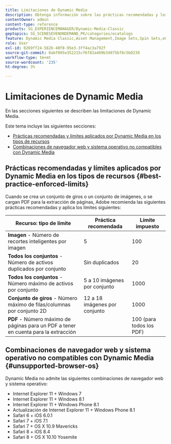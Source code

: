 ```yaml
---
title: Limitaciones de Dynamic Media
description: Obtenga información sobre las prácticas recomendadas y los límites aplicados al crear un conjunto de imágenes o un conjunto de giros, o al cargar un PDF. Además, obtenga información sobre las combinaciones de navegador web y sistema operativo no compatibles con Dynamic Media.
contentOwner: admin
content-type: reference
products: SG_EXPERIENCEMANAGER/Dynamic-Media-Classic
geptopics: SG_SCENESEVENONDEMAND_PK/categories/ecatalogs
feature: Dynamic Media Classic,Asset Management,Image Sets,Spin Sets,eCatalog
role: User
exl-id: 0269ff24-582b-40f8-95e3-3ff4ac3a792f
source-git-commit: 0abf095e352215cf6f83a409b34975bf8c5b0239
workflow-type: tm+mt
source-wordcount: '235'
ht-degree: 3%

---
```


# Limitaciones de Dynamic Media

En las secciones siguientes se describen las limitaciones de Dynamic Media.

Este tema incluye las siguientes secciones:

* [Prácticas recomendadas y límites aplicados por Dynamic Media en los tipos de recursos](#best-practice-enforced-limits)
* [Combinaciones de navegador web y sistema operativo no compatibles con Dynamic Media](#unsupported-browser-os)

## Prácticas recomendadas y límites aplicados por Dynamic Media en los tipos de recursos {#best-practice-enforced-limits}

Cuando se crea un conjunto de giros o un conjunto de imágenes, o se cargan PDF para la extracción de páginas, Adobe recomienda las siguientes prácticas recomendadas y aplica los límites siguientes:

| Recurso: tipo de límite | Práctica recomendada | Límite impuesto |
| --- | --- | --- |
| **Imagen** - Número de recortes inteligentes por imagen | 5 | 100 |
| **Todos los conjuntos** - Número de activos duplicados por conjunto | Sin duplicados | 20 |
| **Todos los conjuntos** - Número máximo de activos por conjunto | 5 a 10 imágenes por conjunto | 1000 |
| **Conjunto de giros** - Número máximo de filas/columnas por conjunto 2D | 12 a 18 imágenes por conjunto | 1000 |
| **PDF** - Número máximo de páginas para un PDF a tener en cuenta para la extracción |  | 100 (para todos los PDF) |

<!-- See also [Dynamic Media limitations](/help/assets/limitations.md). -->

## Combinaciones de navegador web y sistema operativo no compatibles con Dynamic Media {#unsupported-browser-os}

Dynamic Media no admite las siguientes combinaciones de navegador web y sistema operativo:

* Internet Explorer 11 + Windows 7
* Internet Explorer 11 + Windows 8.1
* Internet Explorer 11 + Windows Phone 8.1
* Actualización de Internet Explorer 11 + Windows Phone 8.1
* Safari 6 + iOS 6.0.1
* Safari 7 + iOS 7.1
* Safari 7 + OS X 10.9 Mavericks
* Safari 8 + iOS 8.4
* Safari 8 + OS X 10.10 Yosemite

<!-- ## End of support for TLS 1.0 and 1.1 {#tls}

CQDOC-19433 (original ticket)
and CQDOC-19792 (removed as per this ticket December 5, 2022)

Effective September 30, 2022, Adobe Dynamic Media will end support for the following:

* TLS (Transport Layer Security) 1.0 and 1.1
* The following weak ciphers in TLS 1.2:
  * `TLS_ECDHE_RSA_WITH_AES_256_CBC_SHA384`
  * `TLS_ECDHE_RSA_WITH_AES_256_CBC_SHA`
  * `TLS_RSA_WITH_AES_256_GCM_SHA384`
  * `TLS_RSA_WITH_AES_256_CBC_SHA256`
  * `TLS_RSA_WITH_AES_256_CBC_SHA`
  * `TLS_ECDHE_RSA_WITH_AES_128_CBC_SHA256`
  * `TLS_ECDHE_RSA_WITH_AES_128_CBC_SHA`
  * `TLS_RSA_WITH_AES_128_GCM_SHA256`
  * `TLS_RSA_WITH_AES_128_CBC_SHA256`
  * `TLS_RSA_WITH_AES_128_CBC_SHA`
  * `TLS_RSA_WITH_CAMELLIA_256_CBC_SHA`
  * `TLS_RSA_WITH_CAMELLIA_128_CBC_SHA`
  * `TLS_ECDHE_RSA_WITH_3DES_EDE_CBC_SHA`
  * `TLS_RSA_WITH_SDES_EDE_CBC_SHA` -->
